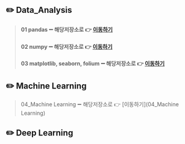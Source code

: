 ## ✏️ Data_Analysis

> #### 01 pandas ➖ 해당저장소로 👉 [이동하기](https://github.com/Jungddaseul/AI_study/tree/main/01_Pandas)
> #### 02 numpy ➖ 해당저장소로 👉 [이동하기](https://github.com/Jungddaseul/AI_study/tree/main/02_Numpy)
> #### 03 matplotlib, seaborn, folium ➖ 해당저장소로 👉 [이동하기](https://github.com/Jungddaseul/AI_study/tree/main/03_matplotlib)

## ✏️ Machine Learning
> 04_Machine Learning ➖ 해당저장소로 👉 [이동하기](04_Machine Learning)
## ✏️ Deep Learning
